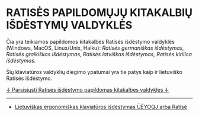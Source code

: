 
# RATISĖS PAPILDOMŲJŲ KITAKALBIŲ IŠDĖSTYMŲ VALDYKLĖS

Čia yra teikiamos papildomos kitakalbės Ratisės išdėstymo valdyklės (Windows, MacOS, Linux/Unix, Haiku): _Ratisės germaniškas išdėstymas, Ratisės graikiškas išdėstymas, Ratisės latviškas išdėstymas, Ratisės kirilica išdėstymas._

Šių klaviatūros valdyklių diegimo ypatumai yra tie patys kaip ir lietuviško Ratisės išdėstymo.

[↓ Parsisiųsti Ratisės išdėstymo papildomas kitakalbes valdykles ↓](https://github.com/albuck/ratise_kitakalbe/zipball/master)

-----------------------------------------

- [Lietuviškas ergonomiškas klaviatūros išdėstymas ŪĖYOQJ arba Ratisė](https://albuck.github.io/Ratise-layout/)

